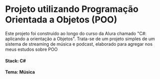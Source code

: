 # Projeto utilizando Programação Orientada a Objetos (POO) 
Este projeto foi construído ao longo do curso da Alura chamado "C#: aplicando a orientação a Objetos". Trata-se de um projeto simples de um sistema de streaming de música e podcast, elaborado para agregar nos meus estudos sobre POO

#### Stack: C#
#### Tema: Música

